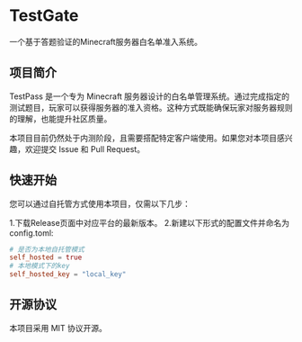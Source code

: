 # TestGate

一个基于答题验证的Minecraft服务器白名单准入系统。

## 项目简介

TestPass 是一个专为 Minecraft 服务器设计的白名单管理系统。通过完成指定的测试题目，玩家可以获得服务器的准入资格。这种方式既能确保玩家对服务器规则的理解，也能提升社区质量。

本项目目前仍然处于内测阶段，且需要搭配特定客户端使用。如果您对本项目感兴趣，欢迎提交 Issue 和 Pull Request。

##  快速开始

您可以通过自托管方式使用本项目，仅需以下几步：

1.下载Release页面中对应平台的最新版本。
2.新建以下形式的配置文件并命名为config.toml:
```toml
# 是否为本地自托管模式
self_hosted = true
# 本地模式下的key
self_hosted_key = "local_key"
```

## 开源协议

本项目采用 MIT 协议开源。